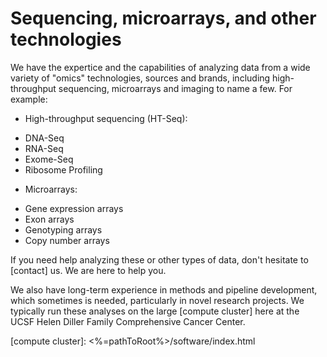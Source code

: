 # Sequencing, microarrays, and other technologies

We have the expertice and the capabilities of analyzing data from a
wide variety of "omics" technologies, sources and brands, including
high-throughput sequencing, microarrays and imaging to name a few.
For example:

* High-throughput sequencing (HT-Seq):
 - DNA-Seq
 - RNA-Seq
 - Exome-Seq
 - Ribosome Profiling
* Microarrays:
 - Gene expression arrays
 - Exon arrays
 - Genotyping arrays
 - Copy number arrays

If you need help analyzing these or other types of data, don't
hesitate to [contact] us. We are here to help you.

We also have long-term experience in methods and pipeline development,
which sometimes is needed, particularly in novel research projects.
We typically run these analyses on the large [compute cluster] here at
the UCSF Helen Diller Family Comprehensive Cancer Center.

[compute cluster]: <%=pathToRoot%>/software/index.html
